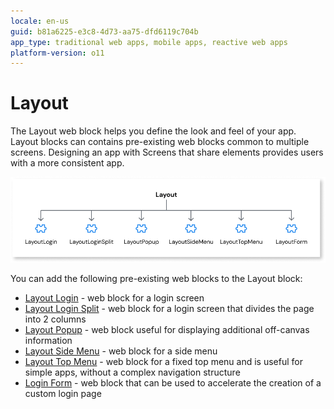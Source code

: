 ```yaml
---
locale: en-us
guid: b81a6225-e3c8-4d73-aa75-dfd6119c704b
app_type: traditional web apps, mobile apps, reactive web apps
platform-version: o11
---
```


# Layout

The Layout web block helps you define the look and feel of your app. Layout blocks can contains pre-existing web blocks common to multiple screens. Designing an app with Screens that share elements provides users with a more consistent app.

![Layout web block](images/layout-weblock-diag.png)

You can add the following pre-existing web blocks to the Layout block:

* [Layout Login](layout-login.md) - web block for a login screen
* [Layout Login Split](layout-loginsplit.md) - web block for a login screen that divides the page into 2 columns
* [Layout Popup](layout-popup.md) - web block useful for displaying additional off-canvas information
* [Layout Side Menu](layout-sidemenu.md) - web block for a side menu
* [Layout Top Menu](layout-topmenu.md) - web block for a fixed top menu and is useful for simple apps, without a complex navigation structure
* [Login Form](layout-loginsplit.md) - web block that can be used to accelerate the creation of a custom login page
